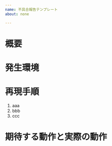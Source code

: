 ```yaml
---
name: 不具合報告テンプレート
about: none

---
```


# 概要

# 発生環境

# 再現手順

 1. aaa
 1. bbb
 1. ccc

# 期待する動作と実際の動作
